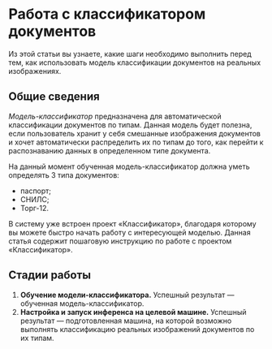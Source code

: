 # Работа с классификатором документов
Из этой статьи вы узнаете, какие шаги необходимо выполнить перед тем, как использовать модель классификации документов на реальных изображениях. 

## Общие сведения

*Модель-классификатор* предназначена для автоматической классификации документов по типам. Данная модель будет полезна, если пользователь хранит у себя смешанные изображения документов и хочет автоматически распределить их по типам до того, как перейти к распознаванию данных в определенном типе документа. 

На данный момент обученная модель-классификатор должна уметь определять 3 типа документов: 
* паспорт;
* СНИЛС;
* Торг-12.

В систему уже встроен проект «Классификатор», благодаря которому вы можете быстро начать работу с интересующей моделью. Данная статья содержит пошаговую инструкцию по работе с проектом «Классификатор».


## Стадии работы 

1. **Обучение модели-классификатора.** Успешный результат — обученная модель-классификатор.
2. **Настройка и запуск инференса на целевой машине.** Успешный результат — подготовленная машина, на которой возможно выполнять классификацию реальных изображений документов по их типам.


